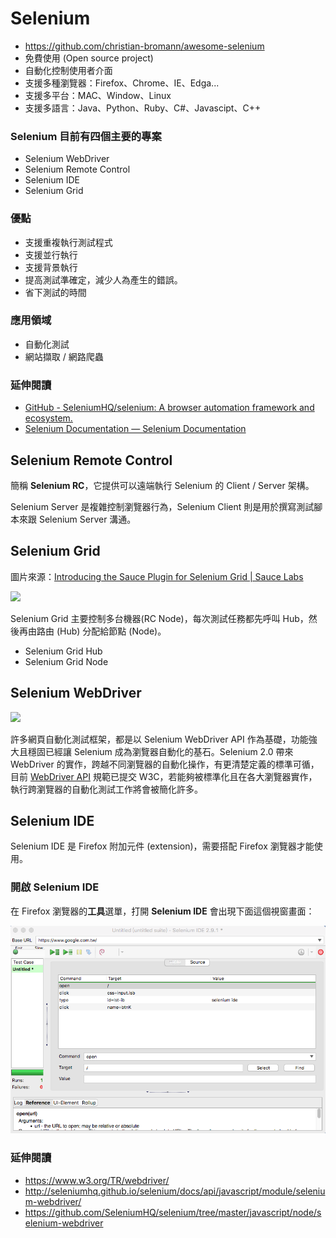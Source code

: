 # Selenium

* <https://github.com/christian-bromann/awesome-selenium>
* 免費使用 (Open source project)
* 自動化控制使用者介面
* 支援多種瀏覽器：Firefox、Chrome、IE、Edga...
* 支援多平台：MAC、Window、Linux
* 支援多語言：Java、Python、Ruby、C#、Javascipt、C++

### Selenium 目前有四個主要的專案

* Selenium WebDriver
* Selenium Remote Control
* Selenium IDE
* Selenium Grid

### 優點

* 支援重複執行測試程式
* 支援並行執行
* 支援背景執行
* 提高測試準確定，減少人為產生的錯誤。
* 省下測試的時間

### 應用領域

* 自動化測試
* 網站擷取 / 網路爬蟲

### 延伸閱讀

* [GitHub - SeleniumHQ/selenium: A browser automation framework and ecosystem.](https://github.com/SeleniumHQ/selenium)
* [Selenium Documentation — Selenium Documentation](http://docs.seleniumhq.org/docs/)

## Selenium Remote Control

簡稱 **Selenium RC**，它提供可以遠端執行 Selenium 的 Client / Server 架構。

Selenium Server 是複雜控制瀏覽器行為，Selenium Client 則是用於撰寫測試腳本來跟 Selenium Server 溝通。

<!--
Selenium Server 包含：
* Launcher：啟動瀏覽器
* Http Proxy
* Core
-->

## Selenium Grid

圖片來源：[Introducing the Sauce Plugin for Selenium Grid | Sauce Labs](https://saucelabs.com/blog/introducing-the-sauce-plugin-for-selenium-grid)

![](https://az184419.vo.msecnd.net/sauce-labs/blog-images/se_grid_blog.jpg)

Selenium Grid 主要控制多台機器(RC Node)，每次測試任務都先呼叫 Hub，然後再由路由 (Hub) 分配給節點 (Node)。

* Selenium Grid Hub
* Selenium Grid Node

<!-- selenium-standalone start  -->

## Selenium WebDriver

![](http://nightwatchjs.org/img/operation.png)

許多網頁自動化測試框架，都是以 Selenium WebDriver API 作為基礎，功能強大且穩固已經讓 Selenium 成為瀏覽器自動化的基石。Selenium 2.0 帶來 WebDriver 的實作，跨越不同瀏覽器的自動化操作，有更清楚定義的標準可循，目前 [WebDriver API](http://www.w3.org/TR/webdriver/) 規範已提交 W3C，若能夠被標準化且在各大瀏覽器實作，執行跨瀏覽器的自動化測試工作將會被簡化許多。

## Selenium IDE

Selenium IDE 是 Firefox 附加元件 (extension)，需要搭配 Firefox 瀏覽器才能使用。

### 開啟 Selenium IDE

在 Firefox 瀏覽器的**工具**選單，打開 **Selenium IDE** 會出現下面這個視窗畫面：

![](assets/selenium-ide.png)

### 延伸閱讀

* <https://www.w3.org/TR/webdriver/>
* <http://seleniumhq.github.io/selenium/docs/api/javascript/module/selenium-webdriver/>
* <https://github.com/SeleniumHQ/selenium/tree/master/javascript/node/selenium-webdriver>